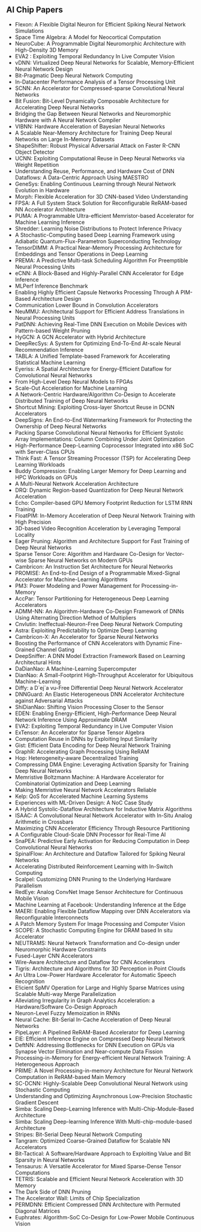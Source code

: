 <h2> AI Chip Papers</h2>



<ul>

                             

 <li><a target="_blank" href="https://github.com/manjunath5496/AI-Chip-Papers/blob/master/chip(1).pdf" style="text-decoration:none;">Flexon: A Flexible Digital Neuron
for Efficient Spiking Neural Network Simulations</a></li>

 <li><a target="_blank" href="https://github.com/manjunath5496/AI-Chip-Papers/blob/master/chip(2).pdf" style="text-decoration:none;">Space
Time Algebra: A Model for Neocortical Computation</a></li>

<li><a target="_blank" href="https://github.com/manjunath5496/AI-Chip-Papers/blob/master/chip(3).pdf" style="text-decoration:none;">NeuroCube: A Programmable Digital
Neuromorphic Architecture with High-Density 3D Memory</a></li>
 <li><a target="_blank" href="https://github.com/manjunath5496/AI-Chip-Papers/blob/master/chip(4).pdf" style="text-decoration:none;">EVA2 : Exploiting Temporal Redundancy
In Live Computer Vision</a></li>                              
<li><a target="_blank" href="https://github.com/manjunath5496/AI-Chip-Papers/blob/master/chip(5).pdf" style="text-decoration:none;">vDNN: Virtualized Deep Neural Networks for
Scalable, Memory-Efficient Neural Network Design</a></li>
<li><a target="_blank" href="https://github.com/manjunath5496/AI-Chip-Papers/blob/master/chip(6).pdf" style="text-decoration:none;">Bit-Pragmatic Deep Neural Network Computing</a></li>
 <li><a target="_blank" href="https://github.com/manjunath5496/AI-Chip-Papers/blob/master/chip(7).pdf" style="text-decoration:none;">In-Datacenter Performance Analysis of a Tensor Processing Unit</a></li>

 <li><a target="_blank" href="https://github.com/manjunath5496/AI-Chip-Papers/blob/master/chip(8).pdf" style="text-decoration:none;"> SCNN: An Accelerator for Compressed-sparse
Convolutional Neural Networks </a></li>
   <li><a target="_blank" href="https://github.com/manjunath5496/AI-Chip-Papers/blob/master/chip(9).pdf" style="text-decoration:none;">Bit Fusion: Bit-Level Dynamically Composable Architecture for Accelerating Deep Neural Networks</a></li>
  
   
 <li><a target="_blank" href="https://github.com/manjunath5496/AI-Chip-Papers/blob/master/chip(10).pdf" style="text-decoration:none;">Bridging the Gap Between Neural Networks and Neuromorphic Hardware with A Neural Network Compiler </a></li>                              
<li><a target="_blank" href="https://github.com/manjunath5496/AI-Chip-Papers/blob/master/chip(11).pdf" style="text-decoration:none;">VIBNN: Hardware Acceleration of Bayesian Neural Networks</a></li>
<li><a target="_blank" href="https://github.com/manjunath5496/AI-Chip-Papers/blob/master/chip(12).pdf" style="text-decoration:none;">A Scalable Near-Memory Architecture for
Training Deep Neural Networks on Large In-Memory Datasets</a></li>
<li><a target="_blank" href="https://github.com/manjunath5496/AI-Chip-Papers/blob/master/chip(13).pdf" style="text-decoration:none;">ShapeShifter: Robust Physical Adversarial Attack on Faster R-CNN Object Detector</a></li>

<li><a target="_blank" href="https://github.com/manjunath5496/AI-Chip-Papers/blob/master/chip(14).pdf" style="text-decoration:none;">UCNN: Exploiting Computational Reuse in Deep
Neural Networks via Weight Repetition</a></li>
                              
<li><a target="_blank" href="https://github.com/manjunath5496/AI-Chip-Papers/blob/master/chip(15).pdf" style="text-decoration:none;">Understanding Reuse, Performance, and Hardware Cost of DNN Dataflows: A Data-Centric Approach Using MAESTRO</a></li>

<li><a target="_blank" href="https://github.com/manjunath5496/AI-Chip-Papers/blob/master/chip(16).pdf" style="text-decoration:none;">GeneSys: Enabling Continuous Learning through Neural Network Evolution in Hardware</a></li>

  <li><a target="_blank" href="https://github.com/manjunath5496/AI-Chip-Papers/blob/master/chip(17).pdf" style="text-decoration:none;">Morph: Flexible Acceleration for 3D CNN-based Video Understanding</a></li>   
  
<li><a target="_blank" href="https://github.com/manjunath5496/AI-Chip-Papers/blob/master/chip(18).pdf" style="text-decoration:none;">FPSA: A Full System Stack Solution for
Reconfigurable ReRAM-based NN Accelerator Architecture</a></li> 

  
<li><a target="_blank" href="https://github.com/manjunath5496/AI-Chip-Papers/blob/master/chip(19).pdf" style="text-decoration:none;">PUMA: A Programmable Ultra-efficient
Memristor-based Accelerator for Machine Learning Inference</a></li> 

<li><a target="_blank" href="https://github.com/manjunath5496/AI-Chip-Papers/blob/master/chip(20).pdf" style="text-decoration:none;">Shredder: Learning Noise Distributions to Protect Inference Privacy</a></li>

<li><a target="_blank" href="https://github.com/manjunath5496/AI-Chip-Papers/blob/master/chip(21).pdf" style="text-decoration:none;">A Stochastic-Computing based Deep Learning
Framework using Adiabatic Quantum-Flux-Parametron Superconducting Technology</a></li>
<li><a target="_blank" href="https://github.com/manjunath5496/AI-Chip-Papers/blob/master/chip(22).pdf" style="text-decoration:none;">TensorDIMM: A Practical Near-Memory Processing Architecture for Embeddings and Tensor Operations in Deep Learning</a></li> 
 <li><a target="_blank" href="https://github.com/manjunath5496/AI-Chip-Papers/blob/master/chip(23).pdf" style="text-decoration:none;">PREMA: A Predictive Multi-task Scheduling Algorithm For Preemptible Neural Processing Units</a></li> 
 

   <li><a target="_blank" href="https://github.com/manjunath5496/AI-Chip-Papers/blob/master/chip(24).pdf" style="text-decoration:none;">eCNN: A Block-Based and Highly-Parallel CNN Accelerator for Edge Inference</a></li>
 
   <li><a target="_blank" href="https://github.com/manjunath5496/AI-Chip-Papers/blob/master/chip(25).pdf" style="text-decoration:none;">MLPerf Inference Benchmark</a></li>                              
 <li><a target="_blank" href="https://github.com/manjunath5496/AI-Chip-Papers/blob/master/chip(26).pdf" style="text-decoration:none;">Enabling Highly Efficient Capsule Networks Processing Through A PIM-Based Architecture Design</a></li>
 <li><a target="_blank" href="https://github.com/manjunath5496/AI-Chip-Papers/blob/master/chip(27).pdf" style="text-decoration:none;">Communication Lower Bound in Convolution Accelerators</a></li>
   
 
   <li><a target="_blank" href="https://github.com/manjunath5496/AI-Chip-Papers/blob/master/chip(28).pdf" style="text-decoration:none;">NeuMMU: Architectural Support for Efficient Address Translations in Neural Processing Units</a></li>
 
   <li><a target="_blank" href="https://github.com/manjunath5496/AI-Chip-Papers/blob/master/chip(29).pdf" style="text-decoration:none;">PatDNN: Achieving Real-Time DNN Execution on Mobile Devices with Pattern-based Weight Pruning </a></li>                              

  <li><a target="_blank" href="https://github.com/manjunath5496/AI-Chip-Papers/blob/master/chip(30).pdf" style="text-decoration:none;">HyGCN: A GCN Accelerator with Hybrid Architecture</a></li>
 
   <li><a target="_blank" href="https://github.com/manjunath5496/AI-Chip-Papers/blob/master/chip(31).pdf" style="text-decoration:none;">DeepRecSys: A System for Optimizing End-To-End At-scale Neural Recommendation Inference</a></li> 
    <li><a target="_blank" href="https://github.com/manjunath5496/AI-Chip-Papers/blob/master/chip(32).pdf" style="text-decoration:none;">TABLA: A Unified Template-based Framework for Accelerating Statistical Machine Learning</a></li> 

   <li><a target="_blank" href="https://github.com/manjunath5496/AI-Chip-Papers/blob/master/chip(33).pdf" style="text-decoration:none;">Eyeriss: A Spatial Architecture for Energy-Efficient Dataflow for Convolutional Neural Networks</a></li>                              

  <li><a target="_blank" href="https://github.com/manjunath5496/AI-Chip-Papers/blob/master/chip(34).pdf" style="text-decoration:none;">From High-Level Deep Neural Models to FPGAs</a></li> 
 
  <li><a target="_blank" href="https://github.com/manjunath5496/AI-Chip-Papers/blob/master/chip(35).pdf" style="text-decoration:none;">Scale-Out Acceleration for Machine Learning</a></li> 

  <li><a target="_blank" href="https://github.com/manjunath5496/AI-Chip-Papers/blob/master/chip(36).pdf" style="text-decoration:none;">A Network-Centric Hardware/Algorithm Co-Design to Accelerate Distributed Training of Deep Neural Networks</a></li> 
 
<li><a target="_blank" href="https://github.com/manjunath5496/AI-Chip-Papers/blob/master/chip(37).pdf" style="text-decoration:none;">Shortcut Mining: Exploiting Cross-layer Shortcut Reuse in DCNN Accelerators</a></li>
 <li><a target="_blank" href="https://github.com/manjunath5496/AI-Chip-Papers/blob/master/chip(38).pdf" style="text-decoration:none;">DeepSigns: An End-to-End Watermarking Framework for Protecting the Ownership of Deep Neural Networks</a></li>
<li><a target="_blank" href="https://github.com/manjunath5496/AI-Chip-Papers/blob/master/chip(39).pdf" style="text-decoration:none;">Packing Sparse Convolutional Neural Networks for Efficient Systolic Array Implementations: Column Combining Under Joint Optimization</a></li>
 <li><a target="_blank" href="https://github.com/manjunath5496/AI-Chip-Papers/blob/master/chip(40).pdf" style="text-decoration:none;">High-Performance Deep-Learning Coprocessor
Integrated into x86 SoC with Server-Class CPUs</a></li>                              
<li><a target="_blank" href="https://github.com/manjunath5496/AI-Chip-Papers/blob/master/chip(41).pdf" style="text-decoration:none;">Think Fast: A Tensor Streaming Processor (TSP) for Accelerating Deep Learning Workloads</a></li>
<li><a target="_blank" href="https://github.com/manjunath5496/AI-Chip-Papers/blob/master/chip(42).pdf" style="text-decoration:none;">Buddy Compression: Enabling Larger Memory
for Deep Learning and HPC Workloads on GPUs</a></li>
 
  <li><a target="_blank" href="https://github.com/manjunath5496/AI-Chip-Papers/blob/master/chip(43).pdf" style="text-decoration:none;">A Multi-Neural Network Acceleration Architecture</a></li>
 <li><a target="_blank" href="https://github.com/manjunath5496/AI-Chip-Papers/blob/master/chip(44).pdf" style="text-decoration:none;">DRQ: Dynamic Region-based Quantization for
Deep Neural Network Acceleration</a></li>
   <li><a target="_blank" href="https://github.com/manjunath5496/AI-Chip-Papers/blob/master/chip(45).pdf" style="text-decoration:none;">Echo: Compiler-based GPU Memory Footprint
Reduction for LSTM RNN Training</a></li>  
   
<li><a target="_blank" href="https://github.com/manjunath5496/AI-Chip-Papers/blob/master/chip(46).pdf" style="text-decoration:none;">FloatPIM: In-Memory Acceleration of Deep Neural Network Training with High Precision</a></li> 
                             
<li><a target="_blank" href="https://github.com/manjunath5496/AI-Chip-Papers/blob/master/chip(47).pdf" style="text-decoration:none;">3D-based Video Recognition Acceleration by Leveraging Temporal Locality</a></li>
<li><a target="_blank" href="https://github.com/manjunath5496/AI-Chip-Papers/blob/master/chip(48).pdf" style="text-decoration:none;">Eager Pruning: Algorithm and Architecture Support for Fast Training of Deep Neural Networks</a></li>

<li><a target="_blank" href="https://github.com/manjunath5496/AI-Chip-Papers/blob/master/chip(49).pdf" style="text-decoration:none;">Sparse Tensor Core: Algorithm and Hardware Co-Design for Vector-wise Sparse Neural Networks on Modern GPUs</a></li>
                              
<li><a target="_blank" href="https://github.com/manjunath5496/AI-Chip-Papers/blob/master/chip(50).pdf" style="text-decoration:none;">Cambricon: An Instruction Set Architecture for Neural Networks</a></li>
<li><a target="_blank" href="https://github.com/manjunath5496/AI-Chip-Papers/blob/master/chip(51).pdf" style="text-decoration:none;">PROMISE: An End-to-End Design of a Programmable Mixed-Signal Accelerator for Machine-Learning Algorithms</a></li>
<li><a target="_blank" href="https://github.com/manjunath5496/AI-Chip-Papers/blob/master/chip(52).pdf" style="text-decoration:none;">PM3: Power Modeling and Power Management for
Processing-in-Memory</a></li>

<li><a target="_blank" href="https://github.com/manjunath5496/AI-Chip-Papers/blob/master/chip(53).pdf" style="text-decoration:none;">AccPar: Tensor Partitioning for
Heterogeneous Deep Learning Accelerators</a></li>
 
<li><a target="_blank" href="https://github.com/manjunath5496/AI-Chip-Papers/blob/master/chip(54).pdf" style="text-decoration:none;">ADMM-NN: An Algorithm-Hardware Co-Design
Framework of DNNs Using Alternating Direction Method of Multipliers </a></li>

<li><a target="_blank" href="https://github.com/manjunath5496/AI-Chip-Papers/blob/master/chip(55).pdf" style="text-decoration:none;">Cnvlutin: Ineffectual-Neuron-Free Deep Neural Network Computing</a></li>
 
  <li><a target="_blank" href="https://github.com/manjunath5496/AI-Chip-Papers/blob/master/chip(56).pdf" style="text-decoration:none;">Astra: Exploiting Predictability to Optimize Deep Learning </a></li>                              

  <li><a target="_blank" href="https://github.com/manjunath5496/AI-Chip-Papers/blob/master/chip(57).pdf" style="text-decoration:none;">Cambricon-X: An Accelerator for Sparse Neural Networks</a></li>
 
   <li><a target="_blank" href="https://github.com/manjunath5496/AI-Chip-Papers/blob/master/chip(58).pdf" style="text-decoration:none;">Boosting the Performance of CNN Accelerators with Dynamic Fine-Grained Channel Gating</a></li>
    <li><a target="_blank" href="https://github.com/manjunath5496/AI-Chip-Papers/blob/master/chip(59).pdf" style="text-decoration:none;">DeepSniffer: A DNN Model Extraction Framework Based on Learning Architectural Hints</a></li>
 
  <li><a target="_blank" href="https://github.com/manjunath5496/AI-Chip-Papers/blob/master/chip(60).pdf" style="text-decoration:none;">DaDianNao: A Machine-Learning Supercomputer </a></li>
 
   <li><a target="_blank" href="https://github.com/manjunath5496/AI-Chip-Papers/blob/master/chip(61).pdf" style="text-decoration:none;">DianNao: A Small-Footprint High-Throughput Accelerator for Ubiquitous Machine-Learning</a></li>
 
   <li><a target="_blank" href="https://github.com/manjunath5496/AI-Chip-Papers/blob/master/chip(62).pdf" style="text-decoration:none;">Diffy: a D´ej`a vu-Free Differential Deep Neural Network Accelerator</a></li>
 
   <li><a target="_blank" href="https://github.com/manjunath5496/AI-Chip-Papers/blob/master/chip(63).pdf" style="text-decoration:none;">DNNGuard: An Elastic Heterogeneous DNN Accelerator Architecture against Adversarial Attacks</a></li>                              

  <li><a target="_blank" href="https://github.com/manjunath5496/AI-Chip-Papers/blob/master/chip(64).pdf" style="text-decoration:none;">ShiDianNao: Shifting Vision Processing Closer to the Sensor</a></li>
 
   <li><a target="_blank" href="https://github.com/manjunath5496/AI-Chip-Papers/blob/master/chip(65).pdf" style="text-decoration:none;">EDEN: Enabling Energy-Efficient, High-Performance Deep Neural Network Inference Using Approximate DRAM</a></li> 

   <li><a target="_blank" href="https://github.com/manjunath5496/AI-Chip-Papers/blob/master/chip(66).pdf" style="text-decoration:none;">EVA2: Exploiting Temporal Redundancy
in Live Computer Vision</a></li> 
 
   <li><a target="_blank" href="https://github.com/manjunath5496/AI-Chip-Papers/blob/master/chip(67).pdf" style="text-decoration:none;">ExTensor: An Accelerator for Sparse Tensor Algebra</a></li>                              

  <li><a target="_blank" href="https://github.com/manjunath5496/AI-Chip-Papers/blob/master/chip(68).pdf" style="text-decoration:none;">Computation Reuse in DNNs by Exploiting Input Similarity</a></li> 
 
  
   <li><a target="_blank" href="https://github.com/manjunath5496/AI-Chip-Papers/blob/master/chip(69).pdf" style="text-decoration:none;">Gist: Efficient Data Encoding for Deep Neural Network Training</a></li>                              

  <li><a target="_blank" href="https://github.com/manjunath5496/AI-Chip-Papers/blob/master/chip(70).pdf" style="text-decoration:none;">GraphR: Accelerating Graph Processing Using ReRAM</a></li> 
  
 
 <li><a target="_blank" href="https://github.com/manjunath5496/AI-Chip-Papers/blob/master/chip(71).pdf" style="text-decoration:none;">Hop: Heterogeneity-aware Decentralized Training</a></li>
 
 <li><a target="_blank" href="https://github.com/manjunath5496/AI-Chip-Papers/blob/master/chip(72).pdf" style="text-decoration:none;">Compressing DMA Engine: Leveraging Activation Sparsity for Training Deep Neural Networks</a></li> 
 
 
 <li><a target="_blank" href="https://github.com/manjunath5496/AI-Chip-Papers/blob/master/chip(73).pdf" style="text-decoration:none;">Memristive Boltzmann Machine: A Hardware Accelerator for Combinatorial Optimization and Deep Learning</a></li>
  <li><a target="_blank" href="https://github.com/manjunath5496/AI-Chip-Papers/blob/master/chip(74).pdf" style="text-decoration:none;">Making Memristive Neural Network Accelerators Reliable</a></li>
    <li><a target="_blank" href="https://github.com/manjunath5496/AI-Chip-Papers/blob/master/chip(75).pdf" style="text-decoration:none;">Kelp: QoS for Accelerated Machine Learning Systems</a></li>                        
<li><a target="_blank" href="https://github.com/manjunath5496/AI-Chip-Papers/blob/master/chip(76).pdf" style="text-decoration:none;">Experiences with ML-Driven Design: A NoC Case Study</a></li>

 <li><a target="_blank" href="https://github.com/manjunath5496/AI-Chip-Papers/blob/master/chip(77).pdf" style="text-decoration:none;">A Hybrid Systolic-Dataflow Architecture for
Inductive Matrix Algorithms</a></li> 
 
 
 <li><a target="_blank" href="https://github.com/manjunath5496/AI-Chip-Papers/blob/master/chip(78).pdf" style="text-decoration:none;">ISAAC: A Convolutional Neural Network
Accelerator with In-Situ Analog Arithmetic in Crossbars</a></li>
  <li><a target="_blank" href="https://github.com/manjunath5496/AI-Chip-Papers/blob/master/chip(79).pdf" style="text-decoration:none;">Maximizing CNN Accelerator Efficiency
Through Resource Partitioning</a></li>


 <li><a target="_blank" href="https://github.com/manjunath5496/AI-Chip-Papers/blob/master/chip(80).pdf" style="text-decoration:none;">A Configurable Cloud-Scale
DNN Processor for Real-Time AI</a></li> 
 
 
 <li><a target="_blank" href="https://github.com/manjunath5496/AI-Chip-Papers/blob/master/chip(81).pdf" style="text-decoration:none;">SnaPEA: Predictive Early Activation for Reducing Computation in Deep Convolutional Neural Networks</a></li>
  <li><a target="_blank" href="https://github.com/manjunath5496/AI-Chip-Papers/blob/master/chip(82).pdf" style="text-decoration:none;">SpinalFlow: An Architecture and Dataflow Tailored for Spiking Neural Networks</a></li>

 <li><a target="_blank" href="https://github.com/manjunath5496/AI-Chip-Papers/blob/master/chip(83).pdf" style="text-decoration:none;">Accelerating Distributed Reinforcement Learning with In-Switch Computing</a></li>
  <li><a target="_blank" href="https://github.com/manjunath5496/AI-Chip-Papers/blob/master/chip(84).pdf" style="text-decoration:none;">Scalpel: Customizing DNN Pruning to the Underlying Hardware Parallelism</a></li>

 <li><a target="_blank" href="https://github.com/manjunath5496/AI-Chip-Papers/blob/master/chip(85).pdf" style="text-decoration:none;">RedEye: Analog ConvNet Image Sensor Architecture for Continuous Mobile Vision</a></li>
  <li><a target="_blank" href="https://github.com/manjunath5496/AI-Chip-Papers/blob/master/chip(86).pdf" style="text-decoration:none;">Machine Learning at Facebook:
Understanding Inference at the Edge</a></li>

 <li><a target="_blank" href="https://github.com/manjunath5496/AI-Chip-Papers/blob/master/chip(87).pdf" style="text-decoration:none;">MAERI: Enabling Flexible Dataflow Mapping over DNN Accelerators via Reconfigurable Interconnects</a></li>
  <li><a target="_blank" href="https://github.com/manjunath5496/AI-Chip-Papers/blob/master/chip(88).pdf" style="text-decoration:none;">A Patch Memory System For Image Processing
and Computer Vision</a></li>
  <li><a target="_blank" href="https://github.com/manjunath5496/AI-Chip-Papers/blob/master/chip(89).pdf" style="text-decoration:none;">SCOPE: A Stochastic Computing Engine
for DRAM based In situ Accelerator</a></li>
  
  
  <li><a target="_blank" href="https://github.com/manjunath5496/AI-Chip-Papers/blob/master/chip(90).pdf" style="text-decoration:none;"> NEUTRAMS: Neural Network Transformation and Co-design under Neuromorphic Hardware Constraints</a></li>
  <li><a target="_blank" href="https://github.com/manjunath5496/AI-Chip-Papers/blob/master/chip(91).pdf" style="text-decoration:none;">Fused-Layer CNN Accelerators</a></li>

 <li><a target="_blank" href="https://github.com/manjunath5496/AI-Chip-Papers/blob/master/chip(92).pdf" style="text-decoration:none;">Wire-Aware Architecture and Dataflow for CNN Accelerators</a></li>
  <li><a target="_blank" href="https://github.com/manjunath5496/AI-Chip-Papers/blob/master/chip(93).pdf" style="text-decoration:none;"> Tigris: Architecture and Algorithms for 3D Perception in Point Clouds</a></li>
  <li><a target="_blank" href="https://github.com/manjunath5496/AI-Chip-Papers/blob/master/chip(94).pdf" style="text-decoration:none;">An Ultra Low-Power Hardware Accelerator for Automatic Speech Recognition</a></li> 
  
   <li><a target="_blank" href="https://github.com/manjunath5496/AI-Chip-Papers/blob/master/chip(95).pdf" style="text-decoration:none;">E!icient SpMV Operation for Large and Highly Sparse Matrices using Scalable Multi-way Merge Parallelization</a></li>  
  
<li><a target="_blank" href="https://github.com/manjunath5496/AI-Chip-Papers/blob/master/chip(96).pdf" style="text-decoration:none;">Alleviating Irregularity in Graph Analytics Acceleration: a Hardware/Software Co-Design Approach</a></li> 
  
  
<li><a target="_blank" href="https://github.com/manjunath5496/AI-Chip-Papers/blob/master/chip(97).pdf" style="text-decoration:none;">Neuron-Level Fuzzy Memoization in RNNs</a></li>


 <li><a target="_blank" href="https://github.com/manjunath5496/AI-Chip-Papers/blob/master/chip(98).pdf" style="text-decoration:none;">Neural Cache: Bit-Serial In-Cache Acceleration of Deep Neural Networks</a></li> 
  
   <li><a target="_blank" href="https://github.com/manjunath5496/AI-Chip-Papers/blob/master/chip(99).pdf" style="text-decoration:none;">PipeLayer: A Pipelined ReRAM-Based Accelerator for Deep Learning</a></li>  
  
<li><a target="_blank" href="https://github.com/manjunath5496/AI-Chip-Papers/blob/master/chip(100).pdf" style="text-decoration:none;">EIE: Efficient Inference Engine on Compressed Deep Neural Network</a></li>  
  
 <li><a target="_blank" href="https://github.com/manjunath5496/AI-Chip-Papers/blob/master/chip(101).pdf" style="text-decoration:none;">DeftNN: Addressing Bottlenecks for DNN Execution on GPUs via Synapse Vector Elimination and Near-compute Data Fission</a></li> 
  
   <li><a target="_blank" href="https://github.com/manjunath5496/AI-Chip-Papers/blob/master/chip(102).pdf" style="text-decoration:none;">Processing-in-Memory for Energy-efficient Neural Network Training: A Heterogeneous Approach</a></li> 
  
   
 <li><a target="_blank" href="https://github.com/manjunath5496/AI-Chip-Papers/blob/master/chip(103).pdf" style="text-decoration:none;">PRIME: A Novel Processing-in-memory Architecture for Neural Network Computation in ReRAM-based Main Memory </a></li> 
  
   <li><a target="_blank" href="https://github.com/manjunath5496/AI-Chip-Papers/blob/master/chip(104).pdf" style="text-decoration:none;">SC-DCNN: Highly-Scalable Deep Convolutional Neural Network using Stochastic Computing</a></li>  
   
 <li><a target="_blank" href="https://github.com/manjunath5496/AI-Chip-Papers/blob/master/chip(105).pdf" style="text-decoration:none;">Understanding and Optimizing Asynchronous Low-Precision Stochastic Gradient Descent</a></li> 
 
<li><a target="_blank" href="https://github.com/manjunath5496/AI-Chip-Papers/blob/master/chip(106).pdf" style="text-decoration:none;">Simba: Scaling Deep-Learning Inference with
Multi-Chip-Module-Based Architecture</a></li> 
  
   <li><a target="_blank" href="https://github.com/manjunath5496/AI-Chip-Papers/blob/master/chip(107).pdf" style="text-decoration:none;">Simba: Scaling Deep-learning Inference With Multi-chip-module-based Architecture</a></li> 
  
   
 <li><a target="_blank" href="https://github.com/manjunath5496/AI-Chip-Papers/blob/master/chip(108).pdf" style="text-decoration:none;">Stripes: Bit-Serial Deep Neural Network Computing</a></li> 
  
   <li><a target="_blank" href="https://github.com/manjunath5496/AI-Chip-Papers/blob/master/chip(109).pdf" style="text-decoration:none;">Tangram: Optimized Coarse-Grained Dataflow for Scalable NN Accelerators</a></li>  
   
 <li><a target="_blank" href="https://github.com/manjunath5496/AI-Chip-Papers/blob/master/chip(110).pdf" style="text-decoration:none;">Bit-Tactical: A Software/Hardware Approach to Exploiting Value and Bit Sparsity in Neural Networks </a></li>  
   
<li><a target="_blank" href="https://github.com/manjunath5496/AI-Chip-Papers/blob/master/chip(111).pdf" style="text-decoration:none;">Tensaurus: A Versatile Accelerator for
Mixed Sparse-Dense Tensor Computations</a></li> 
  
   
 <li><a target="_blank" href="https://github.com/manjunath5496/AI-Chip-Papers/blob/master/chip(112).pdf" style="text-decoration:none;">TETRIS: Scalable and Efficient Neural Network Acceleration with 3D Memory</a></li> 
  
   <li><a target="_blank" href="https://github.com/manjunath5496/AI-Chip-Papers/blob/master/chip(113).pdf" style="text-decoration:none;">The Dark Side of DNN Pruning</a></li>  
   
<li><a target="_blank" href="https://github.com/manjunath5496/AI-Chip-Papers/blob/master/chip(114).pdf" style="text-decoration:none;">The Accelerator Wall: Limits of Chip Specialization</a></li>
 <li><a target="_blank" href="https://github.com/manjunath5496/AI-Chip-Papers/blob/master/chip(115).pdf" style="text-decoration:none;">PERMDNN: Efficient Compressed DNN
Architecture with Permuted Diagonal Matrices</a></li>  
   
 <li><a target="_blank" href="https://github.com/manjunath5496/AI-Chip-Papers/blob/master/chip(116).pdf" style="text-decoration:none;">Euphrates: Algorithm-SoC
Co-Design for Low-Power Mobile Continuous Vision</a></li>   
   
   </ul>
  
